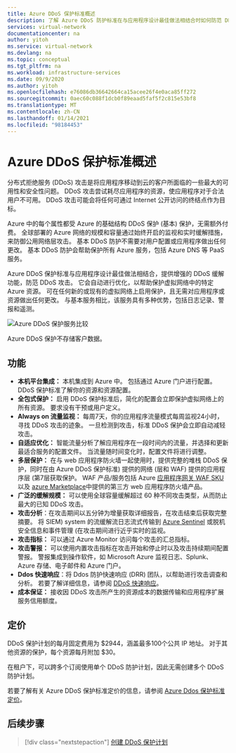 ```yaml
---
title: Azure DDoS 保护标准概述
description: 了解 Azure DDoS 防护标准在与应用程序设计最佳做法相结合时如何防范 DDoS 攻击。
services: virtual-network
documentationcenter: na
author: yitoh
ms.service: virtual-network
ms.devlang: na
ms.topic: conceptual
ms.tgt_pltfrm: na
ms.workload: infrastructure-services
ms.date: 09/9/2020
ms.author: yitoh
ms.openlocfilehash: e76086db36642664ca15acee26f4e0aca85ff272
ms.sourcegitcommit: 0aec60c088f1dcb0f89eaad5faf5f2c815e53bf8
ms.translationtype: MT
ms.contentlocale: zh-CN
ms.lasthandoff: 01/14/2021
ms.locfileid: "98184453"
---
```

# <a name="azure-ddos-protection-standard-overview"></a>Azure DDoS 保护标准概述

分布式拒绝服务 (DDoS) 攻击是将应用程序移动到云的客户所面临的一些最大的可用性和安全性问题。 DDoS 攻击尝试耗尽应用程序的资源，使应用程序对于合法用户不可用。 DDoS 攻击可能会将任何可通过 Internet 公开访问的终结点作为目标。

Azure 中的每个属性都受 Azure 的基础结构 DDoS 保护 (基本) 保护，无需额外付费。 全球部署的 Azure 网络的规模和容量通过始终开启的监视和实时缓解措施，来防御公用网络层攻击。 基本 DDoS 防护不需要对用户配置或应用程序做出任何更改。 基本 DDoS 防护会帮助保护所有 Azure 服务，包括 Azure DNS 等 PaaS 服务。

Azure DDoS 保护标准与应用程序设计最佳做法相结合，提供增强的 DDoS 缓解功能，防范 DDoS 攻击。 它会自动进行优化，以帮助保护虚拟网络中的特定 Azure 资源。 可在任何新的或现有的虚拟网络上启用保护，且无需对应用程序或资源做出任何更改。 与基本服务相比，该服务具有多种优势，包括日志记录、警报和遥测。 

![Azure DDoS 保护服务比较](./media/ddos-protection-overview/ddos-comparison.png)

Azure DDoS 保护不存储客户数据。

## <a name="features"></a>功能

- **本机平台集成：** 本机集成到 Azure 中。 包括通过 Azure 门户进行配置。 DDoS 保护标准了解你的资源和资源配置。
- **全包式保护：** 启用 DDoS 保护标准后，简化的配置会立即保护虚拟网络上的所有资源。 要求没有干预或用户定义。 
- **Always on 流量监视：** 每周7天，你的应用程序流量模式每周监视24小时，寻找 DDoS 攻击的迹象。 一旦检测到攻击，标准 DDoS 保护会立即自动减轻攻击。
- **自适应优化：** 智能流量分析了解应用程序在一段时间内的流量，并选择和更新最适合服务的配置文件。 当流量随时间变化时，配置文件将进行调整。
- **多层保护：** 在与 web 应用程序防火墙一起使用时，提供完整的堆栈 DDoS 保护，同时在由 Azure DDoS 保护标准) 提供的网络 (层和 WAF) 提供的应用程序层 (第7层获取保护。 WAF 产品/服务包括 Azure [应用程序网关 WAF SKU](../web-application-firewall/ag/ag-overview.md?toc=%2fazure%2fvirtual-network%2ftoc.json) 以及 [azure Marketplace](https://azuremarketplace.microsoft.com/marketplace/apps?page=1&search=web%20application%20firewall)中提供的第三方 web 应用程序防火墙产品。
- **广泛的缓解规模：** 可以使用全球容量缓解超过 60 种不同攻击类型，从而防止最大的已知 DDoS 攻击。
- **攻击分析**：在攻击期间以五分钟为增量获取详细报告，在攻击结束后获取完整摘要。 将 SIEM) system 的流缓解流日志流式传输到 [Azure Sentinel](../sentinel/connect-azure-ddos-protection.md) 或脱机安全信息和事件管理 (在攻击期间进行近乎实时的监视。
- **攻击指标：** 可以通过 Azure Monitor 访问每个攻击的汇总指标。
- **攻击警报：** 可以使用内置攻击指标在攻击开始和停止时以及攻击持续期间配置警报。 警报集成到操作软件，如 Microsoft Azure 监视日志、Splunk、Azure 存储、电子邮件和 Azure 门户。
- **Ddos 快速响应**：将 Ddos 防护快速响应 (DRR) 团队，以帮助进行攻击调查和分析。 若要了解详细信息，请参阅 [DDoS 快速响应](ddos-rapid-response.md)。
- **成本保证：** 接收因 DDoS 攻击所产生的资源成本的数据传输和应用程序扩展服务信用额度。

## <a name="pricing"></a>定价

DDoS 保护计划的每月固定费用为 $2944，涵盖最多100个公共 IP 地址。 对于其他资源的保护，每个资源每月附加 $30。

在租户下，可以跨多个订阅使用单个 DDoS 防护计划，因此无需创建多个 DDoS 防护计划。

若要了解有关 Azure DDoS 保护标准定价的信息，请参阅 [Azure Ddos 保护标准定价](https://azure.microsoft.com/pricing/details/ddos-protection/)。

## <a name="next-steps"></a>后续步骤

> [!div class="nextstepaction"]
> [创建 DDoS 保护计划](manage-ddos-protection.md)
